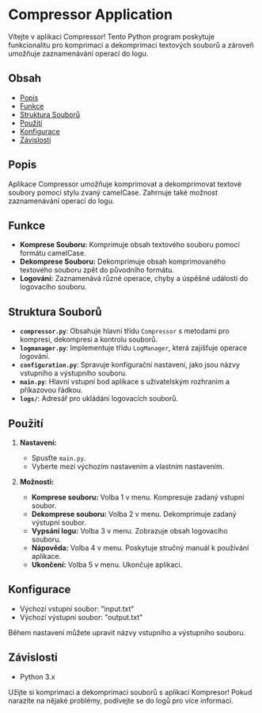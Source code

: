 
# Compressor Application

Vítejte v aplikaci Compressor! Tento Python program poskytuje funkcionalitu pro komprimaci a dekomprimaci textových souborů a zároveň umožňuje zaznamenávání operací do logu.

## Obsah

- [Popis](#popis)
- [Funkce](#funkce)
- [Struktura Souborů](#struktura-souborů)
- [Použití](#použití)
- [Konfigurace](#konfigurace)
- [Závislosti](#závislosti)

## Popis

Aplikace Compressor umožňuje komprimovat a dekomprimovat textové soubory pomocí stylu zvaný camelCase. Zahrnuje také možnost zaznamenávání operací do logu.

## Funkce

- **Komprese Souboru:** Komprimuje obsah textového souboru pomocí formátu camelCase.
- **Dekomprese Souboru:** Dekomprimuje obsah komprimovaného textového souboru zpět do původního formátu.
- **Logování:** Zaznamenává různé operace, chyby a úspěšné události do logovacího souboru.

## Struktura Souborů

- **`compressor.py`**: Obsahuje hlavní třídu `Compressor` s metodami pro kompresi, dekompresi a kontrolu souborů.
- **`logmanager.py`**: Implementuje třídu `LogManager`, která zajišťuje operace logování.
- **`configuration.py`**: Spravuje konfigurační nastavení, jako jsou názvy vstupního a výstupního souboru.
- **`main.py`**: Hlavní vstupní bod aplikace s uživatelským rozhraním a příkazovou řádkou.
- **`logs/`**: Adresář pro ukládání logovacích souborů.

## Použití

1. **Nastavení:**
    - Spusťte `main.py`.
    - Vyberte mezi výchozím nastavením a vlastním nastavením.

2. **Možnosti:**
    - **Komprese souboru:** Volba 1 v menu. Kompresuje zadaný vstupní soubor.
    - **Dekomprese souboru:** Volba 2 v menu. Dekomprimuje zadaný výstupní soubor.
    - **Vypsání logu:** Volba 3 v menu. Zobrazuje obsah logovacího souboru.
    - **Nápověda:** Volba 4 v menu. Poskytuje stručný manuál k používání aplikace.
    - **Ukončení:** Volba 5 v menu. Ukončuje aplikaci.

## Konfigurace

- Výchozí vstupní soubor: "input.txt"
- Výchozí výstupní soubor: "output.txt"

Během nastavení můžete upravit názvy vstupního a výstupního souboru.

## Závislosti

- Python 3.x

Užijte si komprimaci a dekomprimaci souborů s aplikací Kompresor! Pokud narazíte na nějaké problémy, podívejte se do logů pro více informací.

